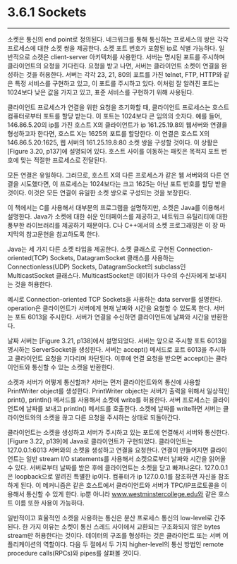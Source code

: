 # 3.6.1 Sockets
---
소켓은 통신의 end point로 정의된다. 네크워크를 통해 통신하는 프로세스의 쌍은 각각 프로세스에 대한 소켓 쌍을 제공한다. 소켓 포트 번호가 포함된 ip로 식별 가능하다. 일반적으로 소켓은 client-server 아키텍처를 사용한다. 서버는 명시된 포트를 주시하며 클라이언트의 요청을 기다린다. 요청을 받고 나면, 서버는 클라이언트 소켓이 연결을 완성하는 것을 허용한다. 서버는 각각 23, 21, 80의 포트를 가진 telnet, FTP, HTTP와 같은 특정 서비스를 구현하고 있고, 이 포트를 주시하고 있다. 이처럼 잘 알려진 포트는 1024보다 낮은 값을 가지고 있고, 표준 서비스를 구현하기 위해 사용된다.

클라이언트 프로세스가 연결을 위한 요청을 초기화할 때, 클라이언트 프로세스는 호스트 컴퓨터로부터 포트를 할당 받는다. 이 포트는 1024보다 큰 임의의 숫자다. 예를 들어, 146.86.5.20의 ip를 가진 호스트 X의 클라이언트가 ip 161.25.19.8의 웹서버와 연결을 형성하고자 한다면, 호스트 X는 1625의 포트를 할당한다. 이 연결은 호스트 X의 146.86.5.20:1625, 웹 서버의 161.25.19.8:80 소켓 쌍을 구성할 것이다. 이 상활은 [Figure 3.20, p137]에 설명되어 있다. 호스트 사이를 이동하는 패킷은 목적지 포트 번호에 맞는 적절한 프로세스로 전달된다.

모든 연결은 유일하다. 그러므로, 호스트 X의 다른 프로세스가 같은 웹 서버와의 다른 연결을 시도했다면, 이 프로세스는 1024보다는 크고 1625는 아닌 포트 번호를 할당 받을 것이다. 이것은 모든 연결이 유일한 소켓 쌍으로 구성되는 것을 보장한다.

이 책에서는 C를 사용해서 대부분의 프로그램을 설명하지만, 소켓은 Java를 이용해서 설명한다. Java가 소켓에 대한 쉬운 인터페이스를 제공하고, 네트워크 유틸리티에 대한 풍부한 라이브러리를 제공하기 때문이다. C나 C++에서의 소켓 프로그래밍은 이 장 마지막의 참고문헌을 참고하도록 한다.

Java는 세 가지 다른 소켓 타입을 제공한다. 소켓 클래스로 구현된 Connection-oriented(TCP) Sockets, DatagramSocket 클래스를 사용하는 Connectionless(UDP) Sockets, DatagramSocket의 subclass인 MulticastSocket 클래스다. MulticastSocket은 데이터가 다수의 수신자에게 보내지는 것을 허용한다.

예시로 Connection-oriented TCP Sockets을 사용하는 data server를 설명한다. operation은 클라이언트가 서버에게 현재 날짜와 시간을 요철할 수 있도록 한다. 서버는 포트 6013을 주시한다. 서버가 연결을 수신하면 클라이언트에 날짜와 시간을 반환한다.

날짜 서버는 [Figure 3.21, p138]에서 설명되었다. 서버는 앞으로 주시할 포트 6013을 명시하는 ServerSocket을 생성한다. 서버는 accept() 메서드로 포트 6013을 주시하고 클라이언트 요청을 기다리며 차단된다. 이후에 연결 요청을 받으면 accept()는 클라이언트와 통신할 수 있는 소켓을 반환한다.

소켓과 서버가 어떻게 통신할까? 서버는 먼저 클라이언트와의 통신에 사용할 PrintWriter object를 생성한다. PrintWriter object는 서버가 출력을 위해서 일상적인 print(), println() 메서드를 사용해서 소켓에 write를 허용한다. 서버 프로세스는 클라이언트에 날짜를 보내고 println() 메서드를 호출한다. 소켓에 날짜를 write하면 서버는 클라이언트와의 소켓을 끊고 다른 요청을 주시하는 상태로 되돌아간다.

클라이언트는 소켓을 생성하고 서버가 주시하고 있는 포트에 연결해서 서버와 통신한다. [Figure 3.22, p139]에 Java로 클라이언트가 구현되었다. 클라이언트는 127.0.0.1:6013 서버와의 소켓을 생성하고 연결을 요청한다. 연결이 만들어지면 클라이언트는 일반 stream I/O statements를 사용해서 소켓으로부터 날짜와 시간을 읽어올 수 있다. 서버로부터 날짜를 받은 후에 클라이언트는 소켓을 닫고 빠져나온다. 127.0.0.1은 loopback으로 알려진 특별한 ip이다. 컴퓨터가 ip 127.0.0.1를 참조하면 자신을 참조하게 된다. 이 메커니즘은 같은 호스트에서 클라이언트와 서버가 TPC/IP프로토콜을 이용해서 통신할 수 있게 한다. ip뿐 아니라 www.westminstercollege.edu와 같은 호스트 이름 또한 사용이 가능하다.

일반적이고 효율적인 소켓을 사용하는 통신은 분산 프로세스 통신의 low-level로 간주된다. 한 가지 이유는 소켓이 통신 스레드 사이에서 교환되는 구조화되지 않은 bytes stream만 허용한다는 것이다. 데이터의 구조를 형성하는 것은 클라이언트 또는 서버 어플리케이션의 역할이다. 다음 두 절에서 두 가지 higher-level의 통신 방법인 remote procedure calls(RPCs)와 pipes를 살펴볼 것이다.
